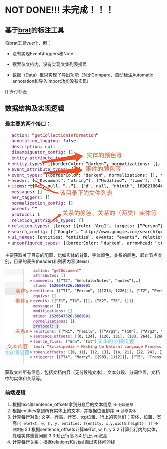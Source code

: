 # NOT DONE!!! 未完成！！！
## 基于[brat](https://github.com/nlplab/brat)的标注工具

将brat工具vue化，但：

 - 没有实现Event\triggers和Note

 - 搜索仅文档内，没有实现文集列表搜索

 - 数据（Data）框只实现了导出功能（对比Compare、自动标注Automatic annotation和导入Import功能没有实现）

[] 多行标签


## 数据结构及实现逻辑

### 最主要的两个接口：

![getCollectionInformation，获取文集信息](./doc/api1.jpg)

主要获取关于目录的配置，比如实体的背景、字体颜色，关系的颜色、起止节点类别，目录的表头(header)和列表内容(items)

![getDocument，获取文档信息](./doc/api2.jpg)

获取文档所有信息，包括文档内容（无分段纯文本），文本分段、分词位置，文档中的实体和关系等。

### 前端逻辑

1. 根据text和sentence_offsets拿到分段后的文本信息 => ```分段信息```
2. 根据entities拿到所有实体上的文本，并根据位置排序 => ```排序实体```
3. 计算每行对象: 文字、行高、行宽、top位置、行上的实体们：实体、位置、宽高```[{ eleTxt, w, h, y, entities: [{entity, x,y,width,height}] }]``` => ```行数据```
    3.1 根据sentence_offsets计算eleTxt, w, h, y
    3.2 计算此行内的实体，处理实体重叠问题
    3.3 矫正行高
    3.4 矫正svg宽高
4. 计算每行关系：根据relations和```行数据```画出实体间的线